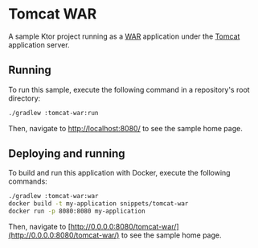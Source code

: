 # Tomcat WAR

A sample Ktor project running as a [WAR](https://ktor.io/docs/war.html) application under the [Tomcat](https://tomcat.apache.org) application server.

## Running

To run this sample, execute the following command in a repository's root directory:

```bash
./gradlew :tomcat-war:run
```
 
Then, navigate to [http://localhost:8080/](http://localhost:8080/) to see the sample home page. 

## Deploying and running

To build and run this application with Docker, execute the following commands:

```bash
./gradlew :tomcat-war:war
docker build -t my-application snippets/tomcat-war
docker run -p 8080:8080 my-application
```

Then, navigate to [http://0.0.0.0:8080/tomcat-war/](http://0.0.0.0:8080/tomcat-war/) to see the sample home page.
